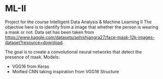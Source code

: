 # ML-II
Project for the course Intelligent Data Analysis &amp; Machine Learning II
The objective here is to identify from a image that whether the person is wearing a mask or not. Data set has been taken from https://www.kaggle.com/datasets/ashishjangra27/face-mask-12k-images-dataset?resource=download.

The goal is to create a convolutional neural networks that detect the presence of mask.
Models: 
* VGG16 from Keras
* Moified CNN taking inspiration from VGG16 Structure
